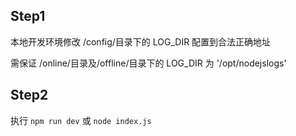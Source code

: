 ## Step1

本地开发环境修改  /config/目录下的 LOG_DIR 配置到合法正确地址

需保证 /online/目录及/offline/目录下的 LOG_DIR 为 '/opt/nodejslogs'


## Step2

执行 `npm run dev` 或  `node index.js`